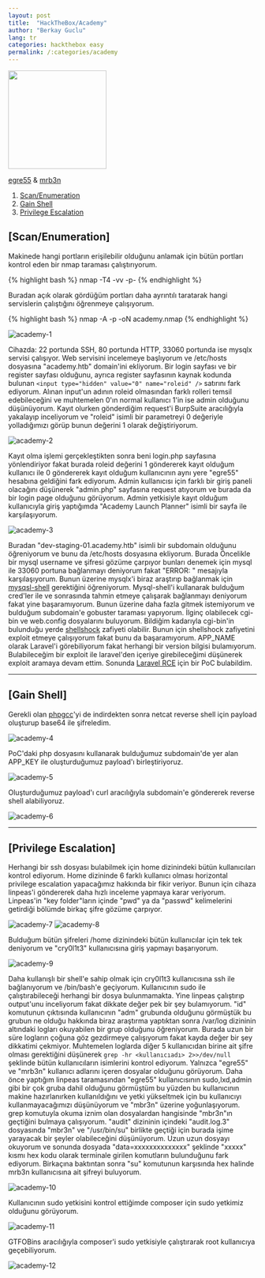 ```yaml
---
layout: post
title:  "HackTheBox/Academy"
author: "Berkay Guclu"
lang: tr
categories: hackthebox easy
permalink: /:categories/academy
---
```


[<img src="/assets/images/hackthebox/academy.png" height="199">](https://www.hackthebox.eu/home/machines/profile/297)

[egre55](https://www.hackthebox.eu/home/users/profile/1190) & [mrb3n](https://www.hackthebox.eu/home/users/profile/2984)

1. [Scan/Enumeration](#scan/enumeration)
2. [Gain Shell](#gain-shell)
3. [Privilege Escalation](#privilege-escalation)

## [Scan/Enumeration]

Makinede hangi portların erişilebilir olduğunu anlamak için bütün portları kontrol eden bir nmap taraması çalıştırıyorum.

{% highlight bash %}
nmap -T4 -vv -p- <IP>
{% endhighlight %}

Buradan açık olarak gördüğüm portları daha ayrıntılı taratarak hangi servislerin çalıştığını öğrenmeye çalışıyorum.

{% highlight bash %}
nmap -A -p <PORTS> -oN academy.nmap <IP>
{% endhighlight %}

![academy-1](/assets/images/hackthebox/academy-1.png)

Cihazda: 22 portunda SSH, 80 portunda HTTP, 33060 portunda ise mysqlx servisi çalışıyor. Web servisini incelemeye başlıyorum ve /etc/hosts dosyasına "academy.htb" domain'ini ekliyorum. Bir login sayfası ve bir register sayfası olduğunu, ayrıca register sayfasının kaynak kodunda bulunan `<input type="hidden" value="0" name="roleid" />` satırını fark ediyorum. Alınan input'un adının roleid olmasından farklı rolleri temsil edebileceğini ve muhtemelen 0'ın normal kullanıcı 1'in ise admin olduğunu düşünüyorum. Kayıt olurken gönderdiğim request'i BurpSuite aracılığıyla yakalayıp inceliyorum ve "roleid" isimli bir parametreyi 0 değeriyle yolladığımızı görüp bunun değerini 1 olarak değiştiriyorum.

![academy-2](/assets/images/hackthebox/academy-2.png)

Kayıt olma işlemi gerçekleştikten sonra beni login.php sayfasına yönlendiriyor fakat burada roleid değerini 1 göndererek kayıt olduğum kullanıcı ile 0 göndererek kayıt olduğum kullanıcının aynı yere "egre55" hesabına geldiğini fark ediyorum. Admin kullanıcısı için farklı bir giriş paneli olacağını düşünerek "admin.php" sayfasına request atıyorum ve burada da bir login page olduğunu görüyorum. Admin yetkisiyle kayıt olduğum kullanıcıyla giriş yaptığımda "Academy Launch Planner" isimli bir sayfa ile karşılaşıyorum.

![academy-3](/assets/images/hackthebox/academy-3.png)

Buradan "dev-staging-01.academy.htb" isimli bir subdomain olduğunu öğreniyorum ve bunu da /etc/hosts dosyasına ekliyorum. Burada Öncelikle bir mysql username ve şifresi gözüme çarpıyor bunları denemek için mysql ile 33060 portuna bağlanmayı deniyorum fakat "ERROR: " mesajıyla karşılaşıyorum. Bunun üzerine mysqlx'i biraz araştırıp bağlanmak için [mysqsl-shell](https://dev.mysql.com/downloads/shell/) gerektiğini öğreniyorum. Mysql-shell'i kullanarak bulduğum cred'ler ile ve sonrasında tahmin etmeye çalışarak bağlanmayı deniyorum fakat yine başaramıyorum. Bunun üzerine daha fazla gitmek istemiyorum ve bulduğum subdomain'e gobuster taraması yapıyorum. İlginç olabilecek cgi-bin ve web.config dosyalarını buluyorum. Bildiğim kadarıyla cgi-bin'in bulunduğu yerde [shellshock](https://en.wikipedia.org/wiki/Shellshock_%28software_bug%29) zafiyeti olabilir. Bunun için shellshock zafiyetini exploit etmeye çalışıyorum fakat bunu da başaramıyorum. APP_NAME olarak Laravel'i görebiliyorum fakat herhangi bir version bilgisi bulamıyorum. Bulabileceğim bir exploit ile laravel'den içeriye girebileceğimi düşünerek exploit aramaya devam ettim. Sonunda [Laravel RCE](https://github.com/kozmic/laravel-poc-CVE-2018-15133) için bir PoC bulabildim.

******

## [Gain Shell]

Gerekli olan [phpgcc](https://github.com/ambionics/phpggc)'yi de indirdekten sonra netcat reverse shell için payload oluşturup base64 ile şifreledim.

![academy-4](/assets/images/hackthebox/academy-4.png)

PoC'daki php dosyasını kullanarak bulduğumuz subdomain'de yer alan APP_KEY ile oluşturduğumuz payload'ı birleştiriyoruz.

![academy-5](/assets/images/hackthebox/academy-5.png)

Oluşturduğumuz payload'ı curl aracılığıyla subdomain'e göndererek reverse shell alabiliyoruz.

![academy-6](/assets/images/hackthebox/academy-6.png)

******

## [Privilege Escalation]

Herhangi bir ssh dosyası bulabilmek için home dizinindeki bütün kullanıcıları kontrol ediyorum. Home dizininde 6 farklı kullanıcı olması horizontal privilege escalation yapacağımız hakkında bir fikir veriyor. Bunun için cihaza linpeas'i göndererek daha hızlı inceleme yapmaya karar veriyorum. Linpeas'in "key folder"ların içinde "pwd" ya da "passwd" kelimelerini getirdiği bölümde birkaç şifre gözüme çarpıyor.

![academy-7](/assets/images/hackthebox/academy-7.png)
![academy-8](/assets/images/hackthebox/academy-8.png)

Bulduğum bütün şifreleri /home dizinindeki bütün kullanıcılar için tek tek deniyorum ve "cry0l1t3" kullanıcısına giriş yapmayı başarıyorum.

![academy-9](/assets/images/hackthebox/academy-9.png)

Daha kullanışlı bir shell'e sahip olmak için cry0l1t3 kullanıcısına ssh ile bağlanıyorum ve /bin/bash'e geçiyorum. Kullanıcının sudo ile çalıştırabileceği herhangi bir dosya bulunmamakta. Yine linpeas çalıştırıp output'unu inceliyorum fakat dikkate değer pek bir şey bulamıyorum. "id" komutunun çıktısında kullanıcının "adm" grubunda olduğunu görmüştük bu grubun ne olduğu hakkında biraz araştırma yaptıktan sonra /var/log dizininin altındaki logları okuyabilen bir grup olduğunu öğreniyorum. Burada uzun bir süre logların çoğuna göz gezdirmeye çalışıyorum fakat kayda değer bir şey dikkatimi çekmiyor. Muhtemelen loglarda diğer 5 kullanıcıdan birine ait şifre olması gerektiğini düşünerek `grep -hr <kullanıcıadı> 2>>/dev/null` şeklinde bütün kullanıcıların isimlerini kontrol ediyorum. Yalnızca "egre55" ve "mrb3n" kullanıcı adlarını içeren dosyalar olduğunu görüyorum. Daha önce yaptığım linpeas taramasından "egre55" kullanıcısının sudo,lxd,admin gibi bir çok gruba dahil olduğunu görmüştüm bu yüzden bu kullanıcının makine hazırlanırken kullanıldığını ve yetki yükseltmek için bu kullanıcıyı kullanmayacağımızı düşünüyorum ve "mbr3n" üzerine yoğunlaşıyorum. grep komutuyla okuma iznim olan dosyalardan hangisinde "mbr3n"ın geçtiğini bulmaya çalışıyorum. "audit" dizininin içindeki "audit.log.3" dosyasında "mbr3n" ve "/usr/bin/su" birlikte geçtiği için burada işime yarayacak bir şeyler olabileceğini düşünüyorum. Uzun uzun dosyayı okuyorum ve sonunda dosyada "data=xxxxxxxxxxxxxx" şeklinde "xxxxx" kısmı hex kodu olarak terminale girilen komutların bulunduğunu fark ediyorum. Birkaçına baktıntan sonra "su" komutunun karşısında hex halinde mrb3n kullanıcısına ait şifreyi buluyorum.

![academy-10](/assets/images/hackthebox/academy-10.png)

Kullanıcının sudo yetkisini kontrol ettiğimde composer için sudo yetkimiz olduğunu görüyorum.

![academy-11](/assets/images/hackthebox/academy-11.png)

GTFOBins aracılığıyla composer'i sudo yetkisiyle çalıştırarak root kullanıcıya geçebiliyorum.

![academy-12](/assets/images/hackthebox/academy-12.png)


